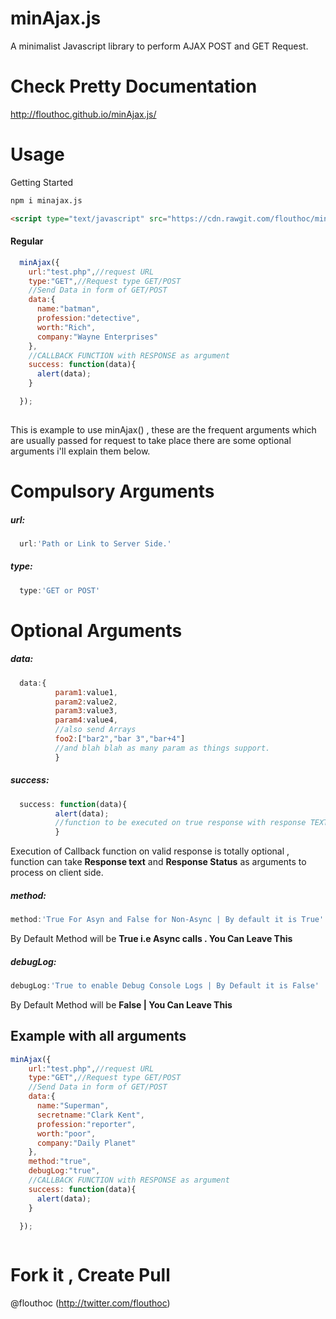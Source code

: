# minAjax.js
A minimalist Javascript library to perform AJAX POST and GET Request.



# Check Pretty Documentation
http://flouthoc.github.io/minAjax.js/

# Usage
Getting Started

```bash
npm i minajax.js
```

```html
<script type="text/javascript" src="https://cdn.rawgit.com/flouthoc/minAjax.js/master/minify/index.min.js"></script>
```


#### Regular
```js
  minAjax({
    url:"test.php",//request URL
    type:"GET",//Request type GET/POST
    //Send Data in form of GET/POST
    data:{
      name:"batman",
      profession:"detective",
      worth:"Rich",
      company:"Wayne Enterprises"
    },
    //CALLBACK FUNCTION with RESPONSE as argument
    success: function(data){
      alert(data);
    }

  });
  
````
This is example to use minAjax() , these are the frequent arguments which are usually passed for request to take place there are some optional arguments i'll explain them below.

# <strong>Compulsory Arguments</strong>

##### <b>url:</b>
```js
  url:'Path or Link to Server Side.'
```

##### <b>type:</b>
```js
  type:'GET or POST'
```

# <strong>Optional Arguments</strong>

##### <b>data:</b>
```js
  data:{
          param1:value1,
          param2:value2,
          param3:value3,
          param4:value4,
          //also send Arrays
          foo2:["bar2","bar 3","bar+4"]
          //and blah blah as many param as things support.
          }
```

##### <b>success:</b>
```js
  success: function(data){
          alert(data);
          //function to be executed on true response with response TEXT as argument.
          }
```
Execution of Callback function on valid response is totally optional , function can take <b>Response text</b> and <b>Response Status</b> as arguments to process on client side.

##### <b>method:</b>
```js
method:'True For Asyn and False for Non-Async | By default it is True'
```
By Default Method will be <b>True i.e Async calls . You Can Leave This</b>

##### <b>debugLog:</b>
```js
debugLog:'True to enable Debug Console Logs | By Default it is False'
```
By Default Method will be <b>False | You Can Leave This</b>

## Example with all arguments

```js
minAjax({
    url:"test.php",//request URL
    type:"GET",//Request type GET/POST
    //Send Data in form of GET/POST
    data:{
      name:"Superman",
      secretname:"Clark Kent",
      profession:"reporter",
      worth:"poor",
      company:"Daily Planet"
    },
    method:"true",
    debugLog:"true",
    //CALLBACK FUNCTION with RESPONSE as argument
    success: function(data){
      alert(data);
    }

  });
  
```
# Fork it , Create Pull 
@flouthoc (http://twitter.com/flouthoc)



